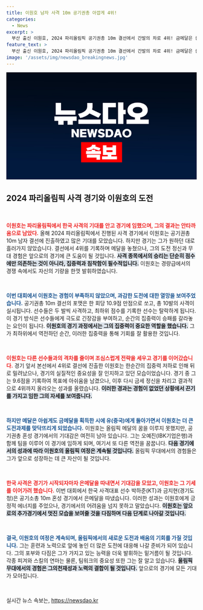 ```yaml
---
title: 이원호 남자 사격 10m 공기권총 아깝게 4위!
categories:
  - News
excerpt: >
  부산 출신 이원호, 2024 파리올림픽 공기권총 10m 결선에서 간발의 차로 4위! 금메달은 중국의 시에 유가 차지하며 아쉬움 속 준결승의 긴장감이 더해진다. 다음 혼성 경기에서의 메달 도전이 기대된다!
feature_text: >
  부산 출신 이원호, 2024 파리올림픽 공기권총 10m 결선에서 간발의 차로 4위! 금메달은 중국의 시에 유가 차지하며 아쉬움 속 준결승의 긴장감이 더해진다. 다음 혼성 경기에서의 메달 도전이 기대된다!
image: '/assets/img/newsdao_breakingnews.jpg'
---
```


<p><img src="/assets/img/newsdao_breakingnews.jpg" alt="cryptoinkorea 속보" /></p>

<h2 data-ke-size="size26">2024 파리올림픽 사격 경기와 이원호의 도전</h2>

<p data-ke-size="size16">&nbsp;</p>

<p><b><span style="color: #ee2323;">이원호는 파리올림픽에서 한국 사격의 기대를 안고 경기에 임했으며, 그의 결과는 안타까움으로 남았다.</span></b> 올해 2024 파리올림픽에서 진행된 사격 경기에서 이원호는 공기권총 10m 남자 결선에 진출하였고 많은 기대를 모았습니다. 하지만 경기는 그가 원하던 대로 흘러가지 않았습니다. 결선에서 4위를 기록하며 메달을 놓쳤으나, 그의 도전 정신과 무대 경험은 앞으로의 경기에 큰 도움이 될 것입니다. <b><span style="background-color: #21538527;">사격 종목에서의 승리는 단순히 점수에만 의존하는 것이 아니라, 집중력과 침착함이 필수적입니다.</span></b> 이원호는 경량급에서의 경쟁 속에서도 자신의 기량을 한껏 발휘하였습니다. </p>

<p data-ke-size="size16">&nbsp;</p>

<p><b><span style="color: #1a5490;">이번 대회에서 이원호는 경험이 부족하지 않았으며, 과감한 도전에 대한 열망을 보여주었습니다.</span></b> 공기권총 10m 결선의 포맷은 한 회당 10.9점 만점으로 쏘고, 총 10발의 사격이 실시됩니다. 선수들은 두 발씩 사격하고, 최하위 점수를 기록한 선수는 탈락하게 됩니다. 이 경기 방식은 선수들에게 극도로 긴장감을 부여하고, 순간의 집중력이 승패를 갈라놓는 요인이 됩니다. <b><span style="background-color: #21538527;">이원호의 경기 과정에서는 그의 집중력이 중요한 역할을 했습니다.</span></b> 그가 최하위에서 역전하던 순간, 이러한 집중력을 통해 기회를 잘 활용한 것입니다.</p>

<p data-ke-size="size16">&nbsp;</p>

<p><b><span style="color: #ee2323;">이원호는 다른 선수들과의 격차를 줄이며 조심스럽게 전략을 세우고 경기를 이어갔습니다.</span></b> 경기 앞서 본선에서 4위로 결선에 진출한 이원호는 한순간의 집중력 저하로 인해 뒤로 밀려났으나, 경기의 실질적인 중요성을 잘 인지하고 있던 모습이었습니다. 경기 중 그는 9.6점을 기록하여 목표에 아쉬움을 남겼으나, 이후 다시 금세 정신을 차리고 결과적으로 4위까지 올라오는 성과를 올렸습니다. <b><span style="background-color: #21538527;">이러한 경과는 경험이 없었던 상황에서 끈기를 가지고 임한 그의 자세를 보여줍니다.</span></b></p>

<p data-ke-size="size16">&nbsp;</p>

<p><b><span style="color: #1a5490;">하지만 메달은 아쉽게도 금메달을 획득한 시에 유(중국)에게 돌아가면서 이원호는 더 큰 도전과제를 맞닥뜨리게 되었습니다.</span></b> 이원호는 올림픽 메달의 꿈을 이루지 못했지만, 공기권총 혼성 경기에서의 기대감은 여전히 남아 있습니다. 그는 오예진(IBK기업은행)과 함께 팀을 이루어 이 경기에 임하게 되며, 여기서 또 다른 역전을 꿈꿉니다. <b><span style="background-color: #21538527;">다음 경기에서의 성과에 따라 이원호의 올림픽 여정은 계속될 것입니다.</span></b> 올림픽 무대에서의 경험들은 그가 앞으로 성장하는 데 큰 자산이 될 것입니다.</p>

<p data-ke-size="size16">&nbsp;</p>

<p><b><span style="color: #ee2323;">한국 사격은 경기가 시작되자마자 은메달을 따내면서 기대감을 모았고, 이원호는 그 기세를 이어가려 했습니다.</span></b> 이번 대회에서 한국 사격대표 선수 박하준(KT)과 금지현(경기도청)은 공기소총 10m 혼성 경기에서 은메달을 따냈습니다. 이러한 성과는 이원호에게 긍정적 에너지를 주었으나, 경기에서의 어려움을 넘지 못하고 말았습니다. <b><span style="background-color: #21538527;">이원호는 앞으로의 추가경기에서 멋진 모습을 보여줄 것을 다짐하며 다음 단계로 나아갈 것입니다.</span></b></p>

<p data-ke-size="size16">&nbsp;</p>

<p><b><span style="color: #1a5490;">결국, 이원호의 여정은 계속되며, 올림픽에서의 새로운 도전과 배움의 기회를 가질 것입니다.</span></b> 그는 훈련과 노력으로 앞에 놓인 더 많은 도전에 대응해 나갈 준비가 되어 있습니다. 그의 포부와 다짐은 그가 가지고 있는 능력을 더욱 발휘하는 밑거름이 될 것입니다. 각종 피겨와 스킬의 연마는 물론, 팀워크의 중요성 또한 그는 잘 알고 있습니다. <b><span style="background-color: #21538527;">올림픽 무대에서의 경험은 그의천재성과 노력의 결합이 될 것입니다.</span></b> 앞으로의 경기에 모든 기대가 모아집니다.</p>

<p data-ke-size="size16">&nbsp;</p>
실시간 뉴스 속보는, <a href="https://newsdao.kr" rel="dofollow">https://newsdao.kr</a>


